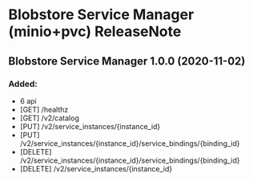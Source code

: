 # Blobstore Service Manager (minio+pvc) ReleaseNote

## Blobstore Service Manager 1.0.0 (2020-11-02)

### Added:
- 6 api
- [GET] /healthz
- [GET] /v2/catalog
- [PUT] /v2/service_instances/{instance_id}
- [PUT] /v2/service_instances/{instance_id}/service_bindings/{binding_id}
- [DELETE] /v2/service_instances/{instance_id}/service_bindings/{binding_id}
- [DELETE] /v2/service_instances/{instance_id}
